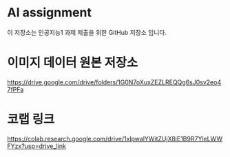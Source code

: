 # AI assignment

이 저장소는 인공지능1 과제 제출을 위한 GitHub 저장소 입니다.

# 이미지 데이터 원본 저장소
https://drive.google.com/drive/folders/1G0N7oXuxZEZLREQQg6sJ0sv2eo47fPFa

# 코랩 링크
https://colab.research.google.com/drive/1xlpwalYWitZUjX8iE1B9R7YleLWWFYzx?usp=drive_link
